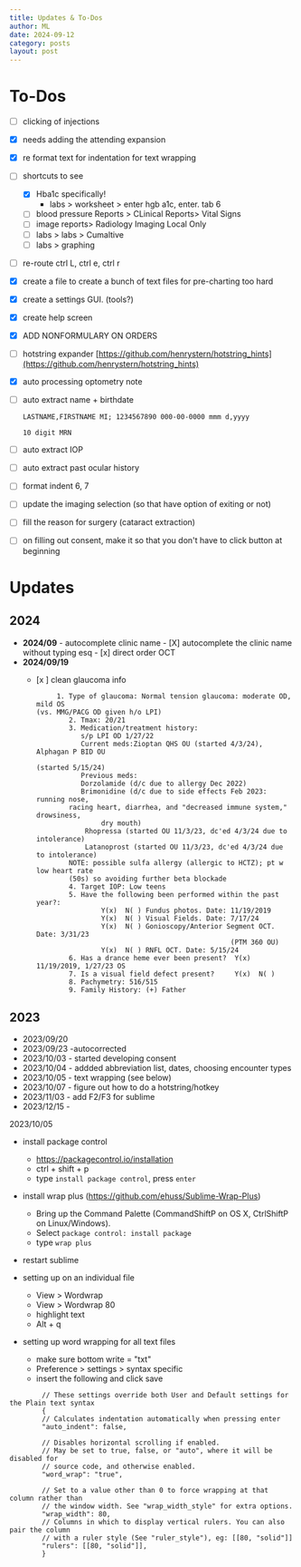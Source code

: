 ```yaml
---
title: Updates & To-Dos
author: ML
date: 2024-09-12
category: posts
layout: post
---
```



# To-Dos

- [ ] clicking of injections
- [x] needs adding the attending expansion 
- [x] re format text for indentation for text wrapping
- [ ] shortcuts to see 
	- [x] Hba1c specifically!
		- labs > worksheet > enter hgb a1c, enter. tab 6
	- [ ] blood pressure Reports > CLinical Reports>  Vital Signs
	- [ ] image reports> Radiology Imaging Local Only
	- [ ] labs > labs > Cumaltive
	- [ ] labs > graphing
- [ ] re-route ctrl L, ctrl e, ctrl r 
- [x] create a file to create a bunch of text files for pre-charting too hard
- [x] create a settings GUI. (tools?)
- [x] create help screen
- [x] ADD NONFORMULARY ON ORDERS
- [ ] hotstring expander [https://github.com/henrystern/hotstring_hints](https://github.com/henrystern/hotstring_hints)
- [x] auto processing optometry note

- [ ] auto extract name + birthdate

	```
	LASTNAME,FIRSTNAME MI; 1234567890 000-00-0000 mmm d,yyyy

	10 digit MRN
	```
- [ ] auto extract IOP
- [ ] auto extract past ocular history
- [ ] format indent 6, 7 
- [ ] update the imaging selection (so that have option of exiting or not)
- [ ] fill the reason for surgery (cataract extraction)
- [ ] on filling out consent, make it so that you don't have to click button at beginning


# Updates

## 2024

- **2024/09**  - autocomplete clinic name
		- [X] autocomplete the clinic name without typing esq
		- [x] direct order OCT
- **2024/09/19**
	- [x ] clean glaucoma info

		```
		     1. Type of glaucoma: Normal tension glaucoma: moderate OD, mild OS 
		(vs. MMG/PACG OD given h/o LPI)
		        2. Tmax: 20/21
		        3. Medication/treatment history:
		           s/p LPI OD 1/27/22
		           Current meds:Zioptan QHS OU (started 4/3/24), Alphagan P BID OU 
		                                                        (started 5/15/24)
		           Previous meds:
		           Dorzolamide (d/c due to allergy Dec 2022)
		           Brimonidine (d/c due to side effects Feb 2023: running nose,
		        racing heart, diarrhea, and "decreased immune system," drowsiness, 
		                dry mouth)
		            Rhopressa (started OU 11/3/23, dc'ed 4/3/24 due to intolerance)
		            Latanoprost (started OU 11/3/23, dc'ed 4/3/24 due to intolerance)
		        NOTE: possible sulfa allergy (allergic to HCTZ); pt w low heart rate 
		        (50s) so avoiding further beta blockade
		        4. Target IOP: Low teens
		        5. Have the following been performed within the past year?:
		                Y(x)  N( ) Fundus photos. Date: 11/19/2019
		                Y(x)  N( ) Visual Fields. Date: 7/17/24
		                Y(x)  N( ) Gonioscopy/Anterior Segment OCT. Date: 3/31/23
		                                                (PTM 360 OU)
		                Y(x)  N( ) RNFL OCT. Date: 5/15/24
		        6. Has a drance heme ever been present?  Y(x)  11/19/2019, 1/27/23 OS
		        7. Is a visual field defect present?     Y(x)  N( )
		        8. Pachymetry: 516/515
		        9. Family History: (+) Father
		```



## 2023

* 2023/09/20 
* 2023/09/23 -autocorrected
* 2023/10/03 - started developing consent
* 2023/10/04 - addded abbreviation list, dates, choosing encounter types
* 2023/10/05 - text wrapping (see below)
* 2023/10/07 - figure out how to do a hotstring/hotkey
* 2023/11/03 - add F2/F3  for sublime
* 2023/12/15 - 

2023/10/05
- install package control
	- https://packagecontrol.io/installation
	- ctrl + shift + p
	- type `install package control`, press `enter`
- install wrap plus (https://github.com/ehuss/Sublime-Wrap-Plus)
	- Bring up the Command Palette (CommandShiftP on OS X, CtrlShiftP on Linux/Windows).
	- Select `package control: install package`
	- type `wrap plus`
- restart sublime

- setting up on an individual file
	- View > Wordwrap
	- View > Wordwrap 80
	- highlight text
	- Alt + q 
- setting up word wrapping for all text files
	- make sure bottom write = "txt"
	- Preference > settings > syntax specific
	- insert the following and click save

```
		// These settings override both User and Default settings for the Plain text syntax
		{
		// Calculates indentation automatically when pressing enter
		"auto_indent": false,

	    // Disables horizontal scrolling if enabled.
	    // May be set to true, false, or "auto", where it will be disabled for
	    // source code, and otherwise enabled.
	    "word_wrap": "true",

		// Set to a value other than 0 to force wrapping at that column rather than
		// the window width. See "wrap_width_style" for extra options.
		"wrap_width": 80,
		// Columns in which to display vertical rulers. You can also pair the column
		// with a ruler style (See "ruler_style"), eg: [[80, "solid"]]
		"rulers": [[80, "solid"]],
		}

```
